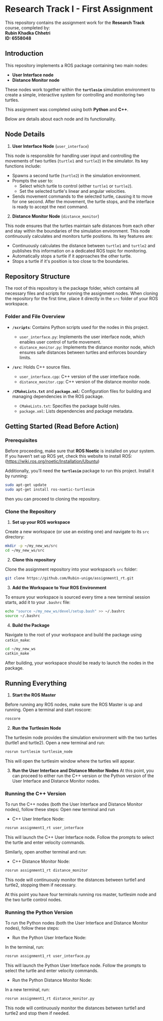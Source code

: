 # Research Track I - First Assignment

This repository contains the assignment work for the **Research Track** course, completed by:  
**Rubin Khadka Chhetri**  
**ID: 6558048**

## Introduction

This repository implements a ROS package containing two main nodes: 

-  **User Interface node**
-  **Distance Monitor node**

These nodes work together within the **`turtlesim`** simulation environment to create a simple, interactive system for controlling and monitoring two turtles.

This assignment was completed using both **Python** and **C++**.

Below are details about each node and its functionality.<br>

## Node Details

1. **User Interface Node** (`user_interface`)

This node is responsible for handling user input and controlling the movements of two turtles (`turtle1` and `turtle2`) in the simulator. Its key functions include:<br>

-  Spawns a second turtle (`turtle2`) in the simulation environment.
-  Prompts the user to:
   -  Select which turtle to control (either `turtle1` or `turtle2`).
   -  Set the selected turtle's linear and angular velocities.
-  Sends movement commands to the selected turtle, causing it to move for one second. After the movement, the turtle stops, and the interface is ready to accept the next command.

2. **Distance Monitor Node** (`distance_monitor`)

This node ensures that the turtles maintain safe distances from each other and stay within the boundaries of the simulation environment. This node continuously calculates and monitors turtle positions. Its key features are:<br>

-  Continuously calculates the distance between `turtle1` and `turtle2` and publishes this information on a dedicated ROS topic for monitoring.
-  Automatically stops a turtle if it approaches the other turtle.
-  Stops a turtle if it's position is too close to the boundaries.

## Repository Structure

The root of this repository is the package folder, which contains all necessary files and scripts for running the assignment nodes. When cloning the repository for the first time, place it directly in the `src` folder of your ROS workspace.

### Folder and File Overview

- **`/scripts`**: Contains Python scripts used for the nodes in this project. 
  - `user_interface.py`: Implements the user interface node, which enables user control of turtle movement.
  - `distance_monitor.py`: Implements the distance monitor node, which ensures safe distances between turtles and enforces boundary limits.

- **`/src`**: Holds C++ source files.
  - `user_interface.cpp`: C++ version of the user interface node.
  - `distance_monitor.cpp`: C++ version of the distance monitor node.

- **`/CMakeLists.txt`** and **`package.xml`**: Configuration files for building and managing dependencies in the ROS package. 
  - `CMakeLists.txt`: Specifies the package build rules.
  - `package.xml`: Lists dependencies and package metadata.

## Getting Started (Read Before Action)

### Prerequisites

Before proceeding, make sure that **ROS Noetic** is installed on your system.<br>
If you haven’t set up ROS yet, check this website to install ROS: <br>
(https://wiki.ros.org/noetic/Installation/Ubuntu) <br>

Additionally, you’ll need the **`turtlesim`** package to run this project. Install it by running:
```bash
sudo apt-get update
sudo apt-get install ros-noetic-turtlesim
```
then you can proceed to cloning the repository.

### Clone the Repository

1. **Set up your ROS workspace**

Create a new workspace (or use an existing one) and navigate to its `src` directory:
```bash
mkdir -p ~/my_new_ws/src
cd ~/my_new_ws/src
```

2. **Clone this repository**

Clone the assignment repository into your workspace’s `src` folder:
```bash
git clone https://github.com/Rubin-unige/assignment1_rt.git
```
3. **Add the Workspace to Your ROS Environment**

To ensure your workspace is sourced every time a new terminal session starts, add it to your `.bashrc` file:
```bash
echo "source ~/my_new_ws/devel/setup.bash" >> ~/.bashrc
source ~/.bashrc
```

4. **Build the Package**

Navigate to the root of your workspace and build the package using `catkin_make`:
```bash
cd ~/my_new_ws
catkin_make
```

After building, your workspace should be ready to launch the nodes in the package.

## Running Everything

1. **Start the ROS Master**

Before running any ROS nodes, make sure the ROS Master is up and running. Open a terminal and start roscore:
```bash
roscore
```
2. **Run the Turtlesim Node**

The turtlesim node provides the simulation environment with the two turtles (turtle1 and turtle2). Open a new terminal and run:
```bash
rosrun turtlesim turtlesim_node
```
This will open the turtlesim window where the turtles will appear.

3. **Run the User Interface and Distance Monitor Nodes**
At this point, you can proceed to either run the C++ version or the Python version of the User Interface and Distance Monitor nodes.

### Running the C++ Version

To run the C++ nodes (both the User Interface and Distance Monitor nodes), follow these steps:
Open new terminal and run
- C++ User Interface Node:

```bash
rosrun assignment1_rt user_interface
```
This will launch the C++ User Interface node. Follow the prompts to select the turtle and enter velocity commands.

Similarly, open another terminal and run:

- C++ Distance Monitor Node:
```bash
rosrun assignment1_rt distance_monitor
```
This node will continuously monitor the distances between turtle1 and turtle2, stopping them if necessary.

At this point you have four terminals running ros master, turtlesim node and the two turtle control nodes.

### Running the Python Version

To run the Python nodes (both the User Interface and Distance Monitor nodes), follow these steps:

- Run the Python User Interface Node:

In the terminal, run:

```bash
rosrun assignment1_rt user_interface.py
```
This will launch the Python User Interface node. Follow the prompts to select the turtle and enter velocity commands.

- Run the Python Distance Monitor Node:

In a new terminal, run:

```bash
rosrun assignment1_rt distance_monitor.py
```
This node will continuously monitor the distances between turtle1 and turtle2 and stop them if needed.

